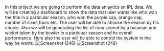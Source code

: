 In this project we are going to perform the data anlaytics on IPL data.
We will be creating a dashboard to show the data that user wants like who won the title in a particular season, who won the purple cap, orange cap, number of sixes,fours etc.
The user will be able to choose the season by his choice.
Also we will be genarating the list of runs scored by a batsman and wicket taken by the bowler in a particuar season and hs overall performance.
Here also the user will be able to control the system in the way he wants.
![Screenshot (246)](https://user-images.githubusercontent.com/97664638/228269320-c7ee6581-bae3-4aa5-ab3e-21615c8a8f11.png)
![Screenshot (248)](https://user-images.githubusercontent.com/97664638/228269360-0eda7dce-e154-40ea-b7cb-64dd8333cfa6.png)
